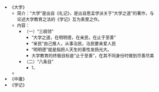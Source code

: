 - 《大学》
	- 简介：“大学”是出自《礼记》，是出自思孟学派关于“大学之道”的著作，与论述大学教育之法的《学记》互为表里之作。
	- 内容：
		- （一）“三纲领”
			- “大学之道，在明明德，在亲民，在止于至善”
			- “亲民”由己推人，从事治民，治民要亲爱人民
			- “明明德”就是指把人天生的善性发扬光大。
			- 大学教育的终极目标是“止于至善”，在其不同身份时做到尽善尽美
		- （二）“八条目”
			- 1、
	-
- 《中庸》
- 《学记》